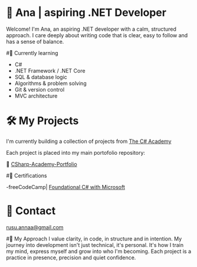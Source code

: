 # 🌸 Ana | aspiring .NET Developer

Welcome! I'm Ana, an aspiring .NET developer with a calm, structured approach.
I care deeply about writing code that is clear, easy to follow and has a sense of balance.


#🌱 Currently learning 
- C#
- .NET Framework / .NET Core
- SQL & database logic
- Algorithms & problem solving
- Git & version control
- MVC architecture

# 🛠️ My Projects
I'm currently building a collection of projects from [The C# Academy](https://www.thecsharpacademy.com/#)

Each project is placed into my main portofolio repository: 

📁 [CSharp-Academy-Portfolio](https://github.com/Ana-Anna/CSharp-Academy-Portfolio/tree/main)


#🧾 Certifications

-freeCodeCamp| [Foundational C# with Microsoft](https://www.freecodecamp.org/certification/fccdb7f3d1b-e155-4ed1-af86-8283932fbd04/foundational-c-sharp-with-microsoft)


# 💌 Contact
rusu.annaa@gmail.com


#🌸 My Approach
I value clarity, in code, in structure and in intention.
My journey into development isn't just technical, it's  personal. It's how I train my mind, express myself and grow into who I'm becoming.
Each project is a practice in presence, precision and quiet confidence.
